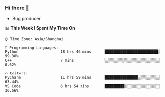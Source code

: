 ### Hi there 👋
* Bug producer
<!--START_SECTION:waka-->
📊 **This Week I Spent My Time On** 

```text
⌚︎ Time Zone: Asia/Shanghai

💬 Programming Languages: 
Python                   18 hrs 46 mins      ████████████████████████░   99.38% 
C++                      7 mins              ░░░░░░░░░░░░░░░░░░░░░░░░░   0.62%

🔥 Editors: 
PyCharm                  11 hrs 59 mins      ███████████████░░░░░░░░░░   63.44% 
VS Code                  6 hrs 54 mins       █████████░░░░░░░░░░░░░░░░   36.56%

```


<!--END_SECTION:waka-->

